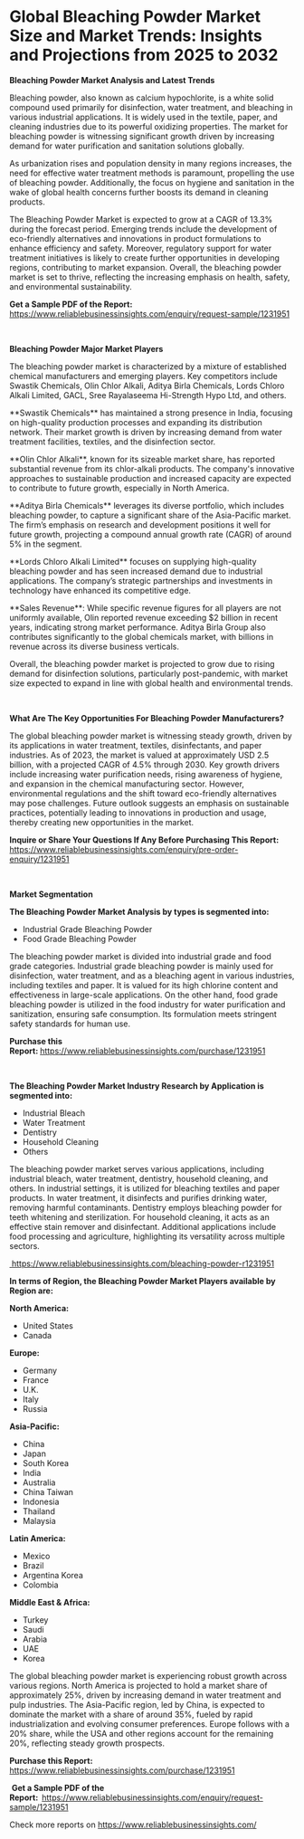 <p><h1>Global Bleaching Powder Market Size and Market Trends: Insights and Projections from 2025 to 2032</h1></p><p><strong>Bleaching Powder Market Analysis and Latest Trends</strong></p>
<p><p>Bleaching powder, also known as calcium hypochlorite, is a white solid compound used primarily for disinfection, water treatment, and bleaching in various industrial applications. It is widely used in the textile, paper, and cleaning industries due to its powerful oxidizing properties. The market for bleaching powder is witnessing significant growth driven by increasing demand for water purification and sanitation solutions globally. </p><p>As urbanization rises and population density in many regions increases, the need for effective water treatment methods is paramount, propelling the use of bleaching powder. Additionally, the focus on hygiene and sanitation in the wake of global health concerns further boosts its demand in cleaning products. </p><p>The Bleaching Powder Market is expected to grow at a CAGR of 13.3% during the forecast period. Emerging trends include the development of eco-friendly alternatives and innovations in product formulations to enhance efficiency and safety. Moreover, regulatory support for water treatment initiatives is likely to create further opportunities in developing regions, contributing to market expansion. Overall, the bleaching powder market is set to thrive, reflecting the increasing emphasis on health, safety, and environmental sustainability.</p></p>
<p><strong>Get a Sample PDF of the Report:&nbsp;</strong> <a href="https://www.reliablebusinessinsights.com/enquiry/request-sample/1231951?utm_campaign=2302&utm_medium=2&utm_source=Github&utm_content=ia&utm_term=02042025&utm_id=bleaching-powder">https://www.reliablebusinessinsights.com/enquiry/request-sample/1231951</a></p>
<p>&nbsp;</p>
<p><strong>Bleaching Powder Major Market Players</strong></p>
<p><p>The bleaching powder market is characterized by a mixture of established chemical manufacturers and emerging players. Key competitors include Swastik Chemicals, Olin Chlor Alkali, Aditya Birla Chemicals, Lords Chloro Alkali Limited, GACL, Sree Rayalaseema Hi-Strength Hypo Ltd, and others. </p><p>**Swastik Chemicals** has maintained a strong presence in India, focusing on high-quality production processes and expanding its distribution network. Their market growth is driven by increasing demand from water treatment facilities, textiles, and the disinfection sector. </p><p>**Olin Chlor Alkali**, known for its sizeable market share, has reported substantial revenue from its chlor-alkali products. The company's innovative approaches to sustainable production and increased capacity are expected to contribute to future growth, especially in North America.</p><p>**Aditya Birla Chemicals** leverages its diverse portfolio, which includes bleaching powder, to capture a significant share of the Asia-Pacific market. The firm’s emphasis on research and development positions it well for future growth, projecting a compound annual growth rate (CAGR) of around 5% in the segment.</p><p>**Lords Chloro Alkali Limited** focuses on supplying high-quality bleaching powder and has seen increased demand due to industrial applications. The company’s strategic partnerships and investments in technology have enhanced its competitive edge.</p><p>**Sales Revenue**: While specific revenue figures for all players are not uniformly available, Olin reported revenue exceeding $2 billion in recent years, indicating strong market performance. Aditya Birla Group also contributes significantly to the global chemicals market, with billions in revenue across its diverse business verticals.</p><p>Overall, the bleaching powder market is projected to grow due to rising demand for disinfection solutions, particularly post-pandemic, with market size expected to expand in line with global health and environmental trends.</p></p>
<p>&nbsp;</p>
<p><strong>What Are The Key Opportunities For Bleaching Powder Manufacturers?</strong></p>
<p><p>The global bleaching powder market is witnessing steady growth, driven by its applications in water treatment, textiles, disinfectants, and paper industries. As of 2023, the market is valued at approximately USD 2.5 billion, with a projected CAGR of 4.5% through 2030. Key growth drivers include increasing water purification needs, rising awareness of hygiene, and expansion in the chemical manufacturing sector. However, environmental regulations and the shift toward eco-friendly alternatives may pose challenges. Future outlook suggests an emphasis on sustainable practices, potentially leading to innovations in production and usage, thereby creating new opportunities in the market.</p></p>
<p><strong>Inquire or Share Your Questions If Any Before Purchasing This Report:</strong> <a href="https://www.reliablebusinessinsights.com/enquiry/pre-order-enquiry/1231951?utm_campaign=2302&utm_medium=2&utm_source=Github&utm_content=ia&utm_term=02042025&utm_id=bleaching-powder">https://www.reliablebusinessinsights.com/enquiry/pre-order-enquiry/1231951</a></p>
<p>&nbsp;</p>
<p><strong>Market Segmentation</strong></p>
<p><strong>The Bleaching Powder Market Analysis by types is segmented into:</strong></p>
<p><ul><li>Industrial Grade Bleaching Powder</li><li>Food Grade Bleaching Powder</li></ul></p>
<p><p>The bleaching powder market is divided into industrial grade and food grade categories. Industrial grade bleaching powder is mainly used for disinfection, water treatment, and as a bleaching agent in various industries, including textiles and paper. It is valued for its high chlorine content and effectiveness in large-scale applications. On the other hand, food grade bleaching powder is utilized in the food industry for water purification and sanitization, ensuring safe consumption. Its formulation meets stringent safety standards for human use.</p></p>
<p><strong>Purchase this Report:&nbsp;</strong><a href="https://www.reliablebusinessinsights.com/purchase/1231951?utm_campaign=2302&utm_medium=2&utm_source=Github&utm_content=ia&utm_term=02042025&utm_id=bleaching-powder">https://www.reliablebusinessinsights.com/purchase/1231951</a></p>
<p>&nbsp;</p>
<p><strong>The Bleaching Powder Market Industry Research by Application is segmented into:</strong></p>
<p><ul><li>Industrial Bleach</li><li>Water Treatment</li><li>Dentistry</li><li>Household Cleaning</li><li>Others</li></ul></p>
<p><p>The bleaching powder market serves various applications, including industrial bleach, water treatment, dentistry, household cleaning, and others. In industrial settings, it is utilized for bleaching textiles and paper products. In water treatment, it disinfects and purifies drinking water, removing harmful contaminants. Dentistry employs bleaching powder for teeth whitening and sterilization. For household cleaning, it acts as an effective stain remover and disinfectant. Additional applications include food processing and agriculture, highlighting its versatility across multiple sectors.</p></p>
<p><a href="https://www.reliablebusinessinsights.com/bleaching-powder-r1231951?utm_campaign=2302&utm_medium=2&utm_source=Github&utm_content=ia&utm_term=02042025&utm_id=bleaching-powder">&nbsp;https://www.reliablebusinessinsights.com/bleaching-powder-r1231951</a></p>
<p><strong>In terms of Region, the Bleaching Powder Market Players available by Region are:</strong></p>
<p>
    <p> <strong> North America: </strong>
        <ul>
            <li>United States</li>
            <li>Canada</li>
        </ul>
        </p> 
    <p> <strong> Europe: </strong>
        <ul>
            <li>Germany</li>
            <li>France</li>
            <li>U.K.</li>
            <li>Italy</li>
            <li>Russia</li>
        </ul>
        </p> 
    <p> <strong> Asia-Pacific: </strong>
        <ul>
            <li>China</li>
            <li>Japan</li>
            <li>South Korea</li>
            <li>India</li>
            <li>Australia</li>
            <li>China Taiwan</li>
            <li>Indonesia</li>
            <li>Thailand</li>
            <li>Malaysia</li>
        </ul>
        </p> 
    <p> <strong> Latin America: </strong>
        <ul>
            <li>Mexico</li>
            <li>Brazil</li>
            <li>Argentina Korea</li>
            <li>Colombia</li>
        </ul>
        </p> 
    <p> <strong> Middle East & Africa: </strong>
        <ul>
            <li>Turkey</li>
            <li>Saudi</li>
            <li>Arabia</li>
            <li>UAE</li>
            <li>Korea</li>
        </ul>
    </p>
    </p>
<p><p>The global bleaching powder market is experiencing robust growth across various regions. North America is projected to hold a market share of approximately 25%, driven by increasing demand in water treatment and pulp industries. The Asia-Pacific region, led by China, is expected to dominate the market with a share of around 35%, fueled by rapid industrialization and evolving consumer preferences. Europe follows with a 20% share, while the USA and other regions account for the remaining 20%, reflecting steady growth prospects.</p></p>
<p><strong>Purchase this Report: </strong><a href="https://www.reliablebusinessinsights.com/purchase/1231951?utm_campaign=2302&utm_medium=2&utm_source=Github&utm_content=ia&utm_term=02042025&utm_id=bleaching-powder">https://www.reliablebusinessinsights.com/purchase/1231951</a></p>
<p>&nbsp;<strong>Get a Sample PDF of the Report:&nbsp;&nbsp;</strong><a href="https://www.reliablebusinessinsights.com/enquiry/request-sample/1231951?utm_campaign=2302&utm_medium=2&utm_source=Github&utm_content=ia&utm_term=02042025&utm_id=bleaching-powder">https://www.reliablebusinessinsights.com/enquiry/request-sample/1231951</a></p>
<p><strong></strong></p>
<p>Check more reports on <a href="https://www.reliablebusinessinsights.com/?utm_campaign=2302&utm_medium=2&utm_source=Github&utm_content=ia&utm_term=02042025&utm_id=bleaching-powder">https://www.reliablebusinessinsights.com/</a></p>